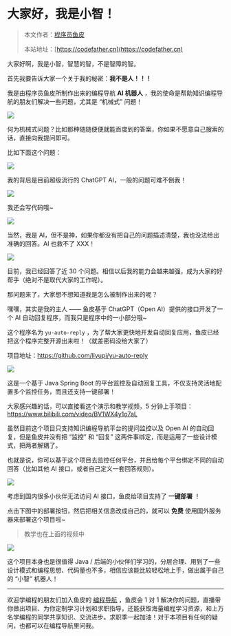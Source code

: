 # 大家好，我是小智！

> 本文作者：[程序员鱼皮](https://yuyuanweb.feishu.cn/wiki/Abldw5WkjidySxkKxU2cQdAtnah)
>
> 本站地址：[https://codefather.cn](https://codefather.cn)

大家好啊，我是小智，智慧的智，不是智障的智。

首先我要告诉大家一个关于我的秘密：**我不是人！！！**

我是由程序员鱼皮所制作出来的编程导航 **AI 机器人** ，我的使命是帮助知识编程导航的朋友们解决一些问题，尤其是 “机械式” 问题！

![](https://pic.yupi.icu/5563/202311090809446.png)

何为机械式问题？比如那种随随便便就能百度到的答案，你如果不愿意自己搜索的话，直接向我提问即可。

比如下面这个问题：

![](https://pic.yupi.icu/5563/202311090809467.png)

我的背后是目前超级流行的 ChatGPT AI，一般的问题可难不倒我！

![](https://pic.yupi.icu/5563/202311090809375.png)

我还会写代码哦~

![](https://pic.yupi.icu/5563/202311090809498.png)

当然，我是 AI，但不是神，如果你都没有把自己的问题描述清楚，我也没法给出准确的回答。AI 也救不了 XXX！

![](https://pic.yupi.icu/5563/202311090809398.png)

目前，我已经回答了近 30 个问题。相信以后我的能力会越来越强，成为大家的好帮手（绝对不是取代大家的工作呢）。

那问题来了，大家想不想知道我是怎么被制作出来的呢？

嘿嘿，其实是我的主人 —— 鱼皮基于 ChatGPT（Open AI）提供的接口开发了一个 AI 自动回复程序，而我只是程序中的一小部分哦~

这个程序名为 `yu-auto-reply` ，为了帮大家更快地开发自动回复应用，鱼皮已经把这个程序完整开源出来啦！（就差密码没给大家了）

项目地址：https://github.com/liyupi/yu-auto-reply

![](https://pic.yupi.icu/5563/202311090809288.png)

这是一个基于 Java Spring Boot 的平台监控及自动回复工具，不仅支持灵活地配置多个监控任务，而且还支持一键部署！

大家感兴趣的话，可以直接看这个演示和教学视频，5 分钟上手项目：https://www.bilibili.com/video/BV1WX4y1o7aL

虽然目前这个项目只支持知识编程导航平台的提问监控以及 Open AI 的自动回复，但是鱼皮并没有把 “监控” 和 “回复” 这两件事绑定，而是运用了一些设计模式，把两者解耦了。

也就是说，你可以基于这个项目去监控任何平台，并且给每个平台绑定不同的自动回答（比如其他 AI 接口，或者自己定义一套回答规则）。

![](https://pic.yupi.icu/5563/202311090809546.png)

考虑到国内很多小伙伴无法访问 AI 接口，鱼皮给项目支持了 **一键部署** ！

点击下图中的部署按钮，然后把相关信息改成自己的，就可以 **免费** 使用国外服务器来部署这个项目啦~

> 教学也在上面的视频中

![](https://pic.yupi.icu/5563/202311090809681.png)

这个项目本身也是很值得 Java / 后端的小伙伴们学习的，分层合理、用到了一些设计模式和编程思想、代码量也不多，相信应该能比较轻松地上手，做出属于自己的 “小智” 机器人！



------


欢迎学编程的朋友们加入鱼皮的 [编程导航](https://mp.weixin.qq.com/s?__biz=MzI1NDczNTAwMA==&mid=2247539132&idx=2&sn=45af016dee0c03491750f76ba8fdbd25&chksm=e9c2be4bdeb5375d3253155b4053263109a631620b7cb9074e2fe1b4a5b1604ef92c522b606e&token=145986907&lang=zh_CN&scene=21#wechat_redirect) ，鱼皮会 1 对 1 解决你的问题，直播带你做出项目、为你定制学习计划和求职指导，还能获取海量编程学习资源，和上万名学编程的同学共享知识、交流进步。求职季一起加油！对于本项目有任何的疑问，也都可以在编程导航里问我。